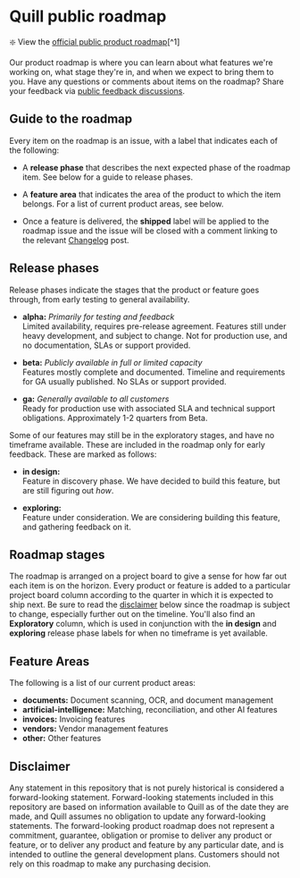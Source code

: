 # Quill public roadmap

:sparkle: View the
[official public product roadmap](https://github.com/orgs/quill-accounting/projects/2)[^1]

Our product roadmap is where you can learn about what features we're working on,
what stage they're in, and when we expect to bring them to you. Have any
questions or comments about items on the roadmap? Share your feedback via
[public feedback discussions](https://github.com/quill-accounting/community/discussions).

## Guide to the roadmap

Every item on the roadmap is an issue, with a label that indicates each of the
following:

- A **release phase** that describes the next expected phase of the roadmap
  item. See below for a guide to release phases.

- A **feature area** that indicates the area of the product to which the item
  belongs. For a list of current product areas, see below.

- Once a feature is delivered, the **shipped** label will be applied to the
  roadmap issue and the issue will be closed with a comment linking to the
  relevant [Changelog](https://quill.cy/changelog/) post.

## Release phases

Release phases indicate the stages that the product or feature goes through,
from early testing to general availability.

- **alpha:** _Primarily for testing and feedback_\
  Limited availability, requires pre-release agreement. Features still under heavy
  development, and subject to change. Not for production use, and no documentation,
  SLAs or support provided.

- **beta:** _Publicly available in full or limited capacity_\
  Features mostly complete and documented. Timeline and requirements for GA usually
  published. No SLAs or support provided.

- **ga:** _Generally available to all customers_\
  Ready for production use with associated SLA and technical support obligations.
  Approximately 1-2 quarters from Beta.

Some of our features may still be in the exploratory stages, and have no
timeframe available. These are included in the roadmap only for early feedback.
These are marked as follows:

- **in design:**\
  Feature in discovery phase. We have decided to build this feature, but are still
  figuring out _how_.

- **exploring:**\
  Feature under consideration. We are considering building this feature, and gathering
  feedback on it.

## Roadmap stages

The roadmap is arranged on a project board to give a sense for how far out each
item is on the horizon. Every product or feature is added to a particular
project board column according to the quarter in which it is expected to ship
next. Be sure to read the [disclaimer](#disclaimer) below since the roadmap is
subject to change, especially further out on the timeline. You'll also find an
**Exploratory** column, which is used in conjunction with the **in design** and
**exploring** release phase labels for when no timeframe is yet available.

## Feature Areas

The following is a list of our current product areas:

- **documents:** Document scanning, OCR, and document management
- **artificial-intelligence:** Matching, reconciliation, and other AI features
- **invoices:** Invoicing features
- **vendors:** Vendor management features
- **other:** Other features

## Disclaimer

Any statement in this repository that is not purely historical is considered a
forward-looking statement. Forward-looking statements included in this
repository are based on information available to Quill as of the date they are
made, and Quill assumes no obligation to update any forward-looking statements.
The forward-looking product roadmap does not represent a commitment, guarantee,
obligation or promise to deliver any product or feature, or to deliver any
product and feature by any particular date, and is intended to outline the
general development plans. Customers should not rely on this roadmap to make any
purchasing decision.

